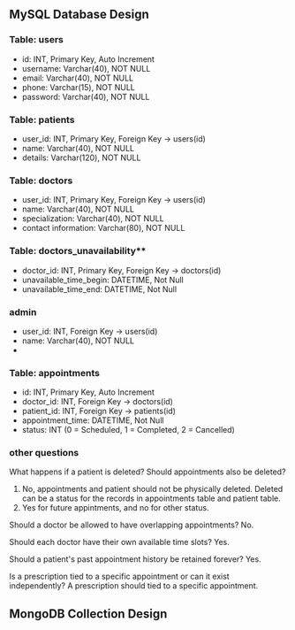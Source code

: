 ## MySQL Database Design

### Table: users
- id: INT, Primary Key, Auto Increment
- username: Varchar(40), NOT NULL
- email: Varchar(40), NOT NULL
- phone: Varchar(15), NOT NULL
- password: Varchar(40), NOT NULL

### Table: patients
- user_id: INT, Primary Key, Foreign Key → users(id)
- name: Varchar(40), NOT NULL
- details: Varchar(120), NOT NULL

### Table: doctors
- user_id: INT, Primary Key, Foreign Key → users(id)
- name: Varchar(40), NOT NULL
- specialization: Varchar(40), NOT NULL
- contact information: Varchar(80), NOT NULL

### Table: doctors_unavailability**
- doctor_id: INT, Primary Key, Foreign Key → doctors(id)
- unavailable_time_begin: DATETIME, Not Null
- unavailable_time_end: DATETIME, Not Null

### admin
- user_id: INT, Foreign Key → users(id)
- name: Varchar(40), NOT NULL
- 
### Table: appointments
- id: INT, Primary Key, Auto Increment
- doctor_id: INT, Foreign Key → doctors(id)
- patient_id: INT, Foreign Key → patients(id)
- appointment_time: DATETIME, Not Null
- status: INT (0 = Scheduled, 1 = Completed, 2 = Cancelled)

### other questions
What happens if a patient is deleted? Should appointments also be deleted?
1) No, appointments and patient should not be physically deleted. Deleted can be a status for the records in appointments table and patient table.
2) Yes for future appintments, and no for other status.

Should a doctor be allowed to have overlapping appointments?
No.

Should each doctor have their own available time slots?
Yes.

Should a patient's past appointment history be retained forever?
Yes.

Is a prescription tied to a specific appointment or can it exist independently?
A prescription should tied to a specific appointment.

## MongoDB Collection Design
